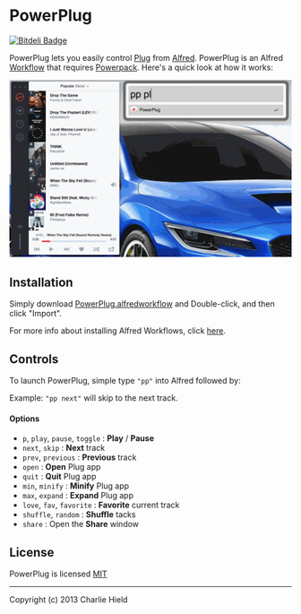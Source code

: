 # PowerPlug

[![Bitdeli Badge](https://d2weczhvl823v0.cloudfront.net/stursby/powerplug/trend.png)](https://bitdeli.com/free "Bitdeli Badge")

PowerPlug lets you easily control [Plug](http://www.plugformac.com/) from [Alfred](http://www.alfredapp.com/). PowerPlug is an Alfred [Workflow](http://support.alfredapp.com/workflows) that requires [Powerpack](http://www.alfredapp.com/powerpack/). Here's a quick look at how it works:

![Demo](images/pp_demo.gif)

## Installation

Simply download [PowerPlug.alfredworkflow](https://github.com/stursby/PowerPlug/blob/master/PowerPlug.alfredworkflow?raw=true) and Double-click, and then click "Import".

For more info about installing Alfred Workflows, click [here](http://support.alfredapp.com/workflows:installing).

## Controls

To launch PowerPlug, simple type `"pp"` into Alfred followed by:

Example: `"pp next"` will skip to the next track.

#### Options

- `p`, `play`, `pause`, `toggle` : **Play** / **Pause**
- `next`, `skip` : **Next** track
- `prev`, `previous` : **Previous** track
- `open` : **Open** Plug app
- `quit` : **Quit** Plug app
- `min`, `minify` : **Minify** Plug app
- `max`, `expand` : **Expand** Plug app
- `love`, `fav`, `favorite` : **Favorite** current track
- `shuffle`, `random` : **Shuffle** tacks
- `share` : Open the **Share** window 

## License

PowerPlug is licensed [MIT](http://opensource.org/licenses/MIT)

* * *

Copyright (c) 2013 Charlie Hield
